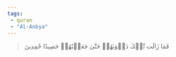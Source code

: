 ```yaml
---
tags: 
 - quran 
 - "Al-Anbya"
---
```


> فَمَا زَالَت تِّلۡكَ دَعۡوَىٰهُمۡ حَتَّىٰ جَعَلۡنَٰهُمۡ حَصِيدًا خَٰمِدِينَ
